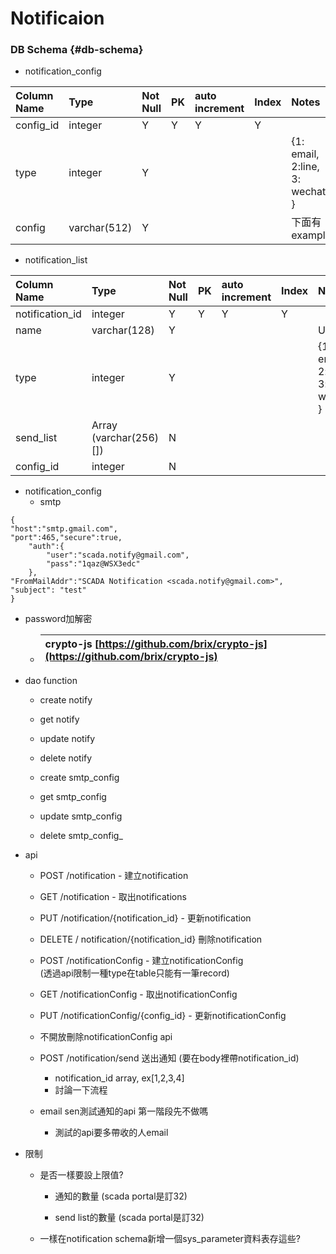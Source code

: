 # Notificaion

### DB Schema {#db-schema}

* notification\_config

| Column Name | Type | Not Null | PK | auto increment | Index | Notes |
| :--- | :--- | :--- | :--- | :--- | :--- | :--- |
| config\_id | integer | Y | Y | Y | Y |  |
| type | integer | Y |  |  |  | {1: email, 2:line, 3: wechat } |
| config | varchar\(512\) | Y |  |  |  | 下面有example |

* notification\_list

| Column Name | Type | Not Null | PK | auto increment | Index | Notes |
| :--- | :--- | :--- | :--- | :--- | :--- | :--- |
| notification\_id | integer | Y | Y | Y | Y |  |
| name | varchar\(128\) | Y |  |  |  | UNIQUE |
| type | integer | Y |  |  |  | {1: email, 2:line, 3: wechat } |
| send\_list | Array \(varchar\(256\)\[\]\) | N |  |  |  |  |
| config\_id | integer | N |  |  |  |  |

* notification\_config
  * smtp

```
{
"host":"smtp.gmail.com",
"port":465,"secure":true,
    "auth":{
        "user":"scada.notify@gmail.com",
        "pass":"1qaz@WSX3edc"
    },
"FromMailAddr":"SCADA Notification <scada.notify@gmail.com>",
"subject": "test"
}
```

* password加解密

  * | crypto-js [https://github.com/brix/crypto-js](https://github.com/brix/crypto-js) |
    | :--- |

* dao function

  * create notify

  * get notify

  * update notify

  * delete notify

  * create smtp\_config

  * get smtp\_config

  * update smtp\_config

  * delete smtp_config_

* api

  * POST /notification - 建立notification

  * GET /notification - 取出notifications

  * PUT /notification/{notification\_id} - 更新notification

  * DELETE / notification/{notification\_id} 刪除notification

  * POST /notificationConfig - 建立notificationConfig  
     \(透過api限制一種type在table只能有一筆record\)

  * GET /notificationConfig - 取出notificationConfig

  * PUT /notificationConfig/{config\_id} - 更新notificationConfig

  * 不開放刪除notificationConfig  api

  * POST /notification/send 送出通知 \(要在body裡帶notification\_id\)

    * notification\_id array, ex\[1,2,3,4\]
    * 討論一下流程

  * email sen測試通知的api 第一階段先不做嗎

    * 測試的api要多帶收的人email

* 限制

  * 是否一樣要設上限值?

    * 通知的數量 \(scada portal是訂32\)

    * send list的數量 \(scada portal是訂32\)

  * 一樣在notification schema新增一個sys\_parameter資料表存這些?



